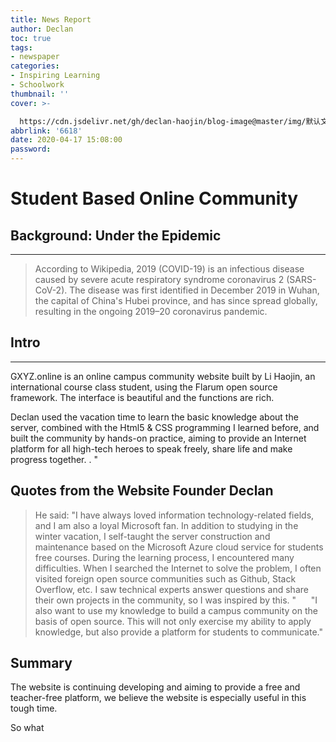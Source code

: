 ```yaml
---
title: News Report
author: Declan
toc: true
tags:
- newspaper
categories:
- Inspiring Learning
- Schoolwork
thumbnail: ''
cover: >-

  https://cdn.jsdelivr.net/gh/declan-haojin/blog-image@master/img/默认文件1591727388966.png
abbrlink: '6618'
date: 2020-04-17 15:08:00
password:
---
```

# Student Based Online Community

## Background: Under the Epidemic
---

> According to Wikipedia, 2019 (COVID-19) is an infectious disease caused by severe acute respiratory syndrome coronavirus 2 (SARS-CoV-2). The disease was first identified in December 2019 in Wuhan, the capital of China's Hubei province, and has since spread globally, resulting in the ongoing 2019–20 coronavirus pandemic.

<!--more-->


## Intro
---
    
GXYZ.online is an online campus community website built by Li Haojin, an international course class student, using the Flarum open source framework. The interface is beautiful and the functions are rich.

Declan used the vacation time to learn the basic knowledge about the server, combined with the Html5 & CSS programming I learned before, and built the community by hands-on practice, aiming to provide an Internet platform for all high-tech heroes to speak freely, share life and make progress together. . "

## Quotes from the Website Founder Declan

> He said: "I have always loved information technology-related fields, and I am also a loyal Microsoft fan. In addition to studying in the winter vacation, I self-taught the server construction and maintenance based on the Microsoft Azure cloud service for students free courses. During the learning process, I encountered many difficulties. When I searched the Internet to solve the problem, I often visited foreign open source communities such as Github, Stack Overflow, etc. I saw technical experts answer questions and share their own projects in the community, so I was inspired by this. "
     "I also want to use my knowledge to build a campus community on the basis of open source. This will not only exercise my ability to apply knowledge, but also provide a platform for students to communicate."

## Summary

The website is continuing developing and aiming to provide a free and teacher-free platform, we believe the website is especially useful in this tough time.

So what